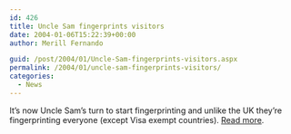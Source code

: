 ```yaml
---
id: 426
title: Uncle Sam fingerprints visitors
date: 2004-01-06T15:22:39+00:00
author: Merill Fernando

guid: /post/2004/01/Uncle-Sam-fingerprints-visitors.aspx
permalink: /2004/01/uncle-sam-fingerprints-visitors/
categories:
  - News
---
```

<body xmlns="http://www.w3.org/1999/xhtml">
    <div class="Section1">
        <p>
            It&rsquo;s now Uncle Sam&rsquo;s turn to start fingerprinting and unlike the UK they&rsquo;re
            fingerprinting everyone (except Visa exempt countries). <a href="http://www.theregister.co.uk/content/6/34696.html">Read
            more</a>.
        </p>
    </div>
</body>